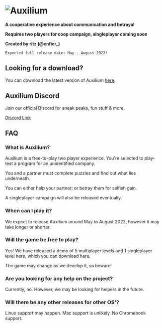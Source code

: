 # ![Auxilium](https://user-images.githubusercontent.com/96433729/155215584-6429aa18-2c0c-4343-a941-240257c61283.png)

**A cooperative experience about communication and betrayal**

**Requires two players for coop campaign, singleplayer coming soon**

**Created by ritz (@enfier_)**

`Expected full release date: May - August 2022!`

## Looking for a download?
You can download the latest version of Auxilium [here](https://github.com/enfier/Auxilium/releases/Demo-v3).

## Auxilium Discord
Join our official Discord for sneak peaks, fun stuff & more.

[Discord Link](https://discord.gg/QVEdw45AHX)

## FAQ

### What is Auxilium?
Auxilium is a free-to-play two player experience. You're selected to play-test a program for an unidentified company.

You and a partner must complete puzzles and find out what lies underneath.

You can either help your partner; or betray them for selfish gain.

A singleplayer campaign will also be released eventually.

### When can I play it?
We expect to release Auxilium around May to August 2022, however it may take longer or shorter.

### Will the game be free to play?
Yes! We have released a demo of 5 multiplayer levels and 1 singleplayer level here, which you can download here.

The game may change as we develop it, so beware!

### Are you looking for any help on the project?
Currently, no. However, we may be looking for helpers in the future.

### Will there be any other releases for other OS'?
Linux support may happen. Mac support is unlikely. No Chromebook support.
